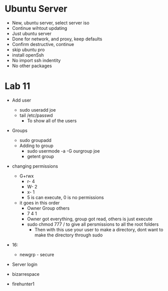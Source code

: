 # Ubuntu Server
* New, ubuntu server, select server iso
* Continue wihtout updating
* Just ubuntu server
* Done for network, and proxy, keep defaults
* Confirm destructive, continue
* skip ubuntu pro
* install openSsh
* No import ssh indentity
* No other packages

# Lab 11
* Add user
  * sudo useradd joe
  * tail /etc/passwd
    * To show all of the users
* Groups
  * sudo groupadd <groupname>
  * Adding to group
    * sudo usermode -a -G ourgroup joe
    * getent group <groupname>
* changing permissions
  * G+rwx
    * r- 4
    * W- 2
    * x- 1
    * 5 is can execute, 0 is no permissions
  * it goes in this order
    * Owner Group others
    * 7       4     1
    * Owner got everything, group got read, others is just execute
    * sudo chmod 777 / to give all persmissions to all the root folders
      * Then with this use your user to make a directory, dont want to make the directory through sudo
* 16:
  * newgrp - secure

* Server login
* bizarrespace
* firehunter1
